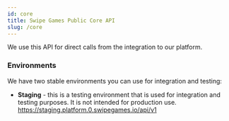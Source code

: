 ```yaml
---
id: core
title: Swipe Games Public Core API
slug: /core
---
```


We use this API for direct calls from the integration to our platform.

### Environments

We have two stable environments you can use for integration and testing:

-   **Staging** - this is a testing environment that is used for integration and testing purposes. It is not intended for production use.  
    https://staging.platform.0.swipegames.io/api/v1

